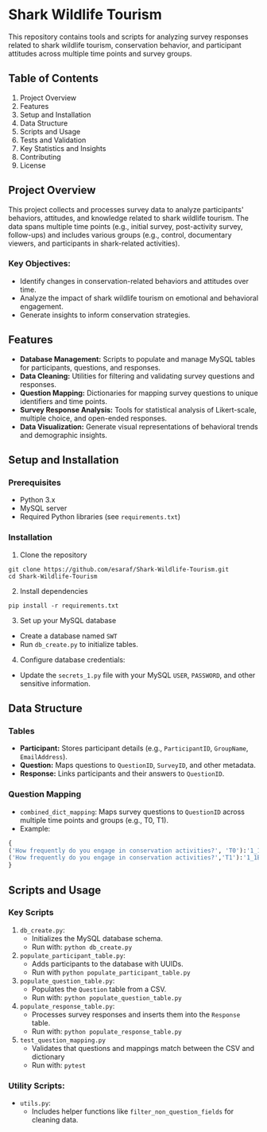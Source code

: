 # Shark Wildlife Tourism

This repository contains tools and scripts for analyzing survey responses related to shark wildlife tourism, conservation behavior, and participant attitudes across multiple time points and survey groups. 

## Table of Contents 
1. Project Overview 
2. Features 
3. Setup and Installation 
4. Data Structure 
5. Scripts and Usage 
6. Tests and Validation 
7. Key Statistics and Insights 
8. Contributing 
9. License 

## Project Overview 

This project collects and processes survey data to analyze participants' behaviors, attitudes, and knowledge related to shark wildlife tourism. The data spans multiple time points (e.g., initial survey, post-activity survey, follow-ups) and includes various groups (e.g., control, documentary viewers, and participants in shark-related activities). 

### Key Objectives:
- Identify changes in conservation-related behaviors and attitudes over time.
- Analyze the impact of shark wildlife tourism on emotional and behavioral engagement.
- Generate insights to inform conservation strategies.

## Features 
- **Database Management:** Scripts to populate and manage MySQL tables for participants, questions, and responses.
- **Data Cleaning:** Utilities for filtering and validating survey questions and responses.
- **Question Mapping:** Dictionaries for mapping survey questions to unique identifiers and time points.
- **Survey Response Analysis:** Tools for statistical analysis of Likert-scale, multiple choice, and open-ended responses.
- **Data Visualization:** Generate visual representations of behavioral trends and demographic insights.

## Setup and Installation 

### Prerequisites 
- Python 3.x
- MySQL server
- Required Python libraries (see `requirements.txt`)

 ### Installation 
1. Clone the repository
```
git clone https://github.com/esaraf/Shark-Wildlife-Tourism.git
cd Shark-Wildlife-Tourism
```
2. Install dependencies
```
pip install -r requirements.txt
```
3. Set up your MySQL database
- Create a database named `SWT`
- Run `db_create.py` to initialize tables.

4. Configure database credentials: 
- Update the `secrets_1.py` file with your MySQL `USER`, `PASSWORD`, and other sensitive information.
  
## Data Structure 
### Tables 
- **Participant:** Stores participant details (e.g., `ParticipantID`, `GroupName`, `EmailAddress`).
- **Question:** Maps questions to `QuestionID`, `SurveyID`, and other metadata.
- **Response:** Links participants and their answers to `QuestionID`.

### Question Mapping 
- `combined_dict_mapping`: Maps survey questions to `QuestionID` across multiple time points and groups (e.g., T0, T1).
- Example:
``` python
{
('How frequently do you engage in conservation activities?', 'T0'):'1_1A'),
('How frequently do you engage in conservation activities?','T1'):'1_1B')
}
```

## Scripts and Usage
### Key Scripts 
1. `db_create.py`:
   - Initializes the MySQL database schema.
   - Run with: `python db_create.py`
2. `populate_participant_table.py`:
   - Adds participants to the database with UUIDs.
   - Run with `python populate_participant_table.py`
3. `populate_question_table.py`:
   - Populates the `Question` table from a CSV.
   - Run with: `python populate_question_table.py`
4. `populate_response_table.py`:
   - Processes survey responses and inserts them into the `Response` table.
   - Run with: `python populate_response_table.py`
5. `test_question_mapping.py`
   - Validates that questions and mappings match between the CSV and dictionary
   - Run with: `pytest`

### Utility Scripts: 
- `utils.py`:
  - Includes helper functions like `filter_non_question_fields` for cleaning data. 
